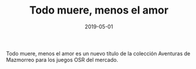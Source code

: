 ﻿---
title: Todo muere, menos el amor
summary: Rowton, una pequeña localidad al norte del reino humano de Válasos, es el epicentro de una serie de misteriosas apariciones de muertos vivientes. Los héroes acuden a la llamada de auxilio del burgomaestre de Rowton y se verán envueltos en una historia de venganza y amor que trasciende la barrera entre la vida y la muerte.
authors:
  - Héctor Prieto de la Calle
date: 2019-05-01
type: post
categories:
- Comunidad
tags:
- Dungeon
- Investigación
minlevels: "2"
maxlevels: "4"
prices: 1,00 €
session: "2"
mincharacters: "4"
maxcharacters: "6"
eval: no oficial
cover: "todomueremenoselamor.jpg"
download:
moreinfo: "https://labibliotecadelcalamar.blogspot.com/2019/05/ya-la-venta-todo-muere-menos-el-amor.html"
license: "OGL"
draft: false

---

Todo muere, menos el amor es un nuevo título de la colección Aventuras de Mazmorreo para los juegos OSR del mercado.
